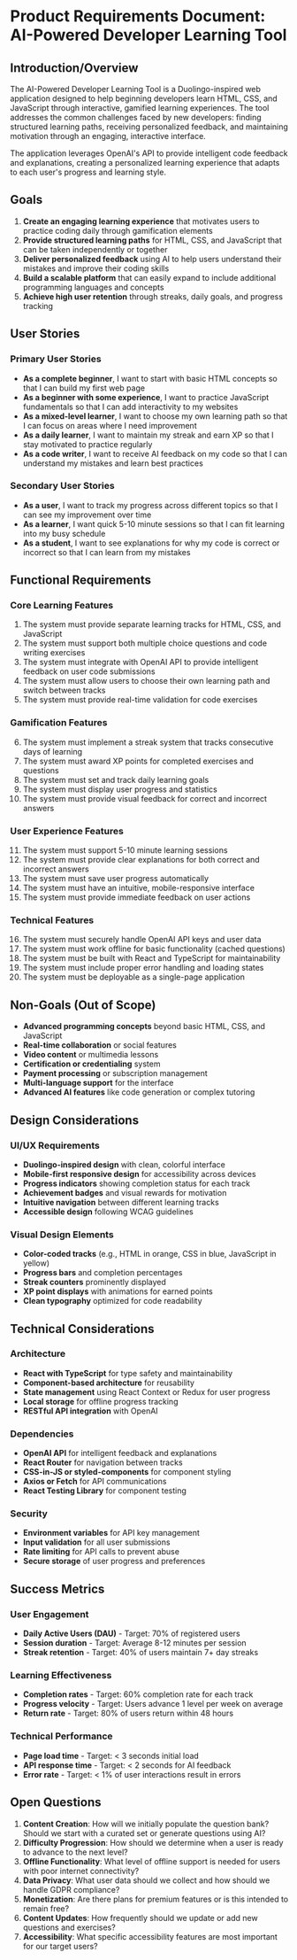 # Product Requirements Document: AI-Powered Developer Learning Tool

## Introduction/Overview

The AI-Powered Developer Learning Tool is a Duolingo-inspired web application designed to help beginning developers learn HTML, CSS, and JavaScript through interactive, gamified learning experiences. The tool addresses the common challenges faced by new developers: finding structured learning paths, receiving personalized feedback, and maintaining motivation through an engaging, interactive interface.

The application leverages OpenAI's API to provide intelligent code feedback and explanations, creating a personalized learning experience that adapts to each user's progress and learning style.

## Goals

1. **Create an engaging learning experience** that motivates users to practice coding daily through gamification elements
2. **Provide structured learning paths** for HTML, CSS, and JavaScript that can be taken independently or together
3. **Deliver personalized feedback** using AI to help users understand their mistakes and improve their coding skills
4. **Build a scalable platform** that can easily expand to include additional programming languages and concepts
5. **Achieve high user retention** through streaks, daily goals, and progress tracking

## User Stories

### Primary User Stories
- **As a complete beginner**, I want to start with basic HTML concepts so that I can build my first web page
- **As a beginner with some experience**, I want to practice JavaScript fundamentals so that I can add interactivity to my websites
- **As a mixed-level learner**, I want to choose my own learning path so that I can focus on areas where I need improvement
- **As a daily learner**, I want to maintain my streak and earn XP so that I stay motivated to practice regularly
- **As a code writer**, I want to receive AI feedback on my code so that I can understand my mistakes and learn best practices

### Secondary User Stories
- **As a user**, I want to track my progress across different topics so that I can see my improvement over time
- **As a learner**, I want quick 5-10 minute sessions so that I can fit learning into my busy schedule
- **As a student**, I want to see explanations for why my code is correct or incorrect so that I can learn from my mistakes

## Functional Requirements

### Core Learning Features
1. The system must provide separate learning tracks for HTML, CSS, and JavaScript
2. The system must support both multiple choice questions and code writing exercises
3. The system must integrate with OpenAI API to provide intelligent feedback on user code submissions
4. The system must allow users to choose their own learning path and switch between tracks
5. The system must provide real-time validation for code exercises

### Gamification Features
6. The system must implement a streak system that tracks consecutive days of learning
7. The system must award XP points for completed exercises and questions
8. The system must set and track daily learning goals
9. The system must display user progress and statistics
10. The system must provide visual feedback for correct and incorrect answers

### User Experience Features
11. The system must support 5-10 minute learning sessions
12. The system must provide clear explanations for both correct and incorrect answers
13. The system must save user progress automatically
14. The system must have an intuitive, mobile-responsive interface
15. The system must provide immediate feedback on user actions

### Technical Features
16. The system must securely handle OpenAI API keys and user data
17. The system must work offline for basic functionality (cached questions)
18. The system must be built with React and TypeScript for maintainability
19. The system must include proper error handling and loading states
20. The system must be deployable as a single-page application

## Non-Goals (Out of Scope)

- **Advanced programming concepts** beyond basic HTML, CSS, and JavaScript
- **Real-time collaboration** or social features
- **Video content** or multimedia lessons
- **Certification or credentialing** system
- **Payment processing** or subscription management
- **Multi-language support** for the interface
- **Advanced AI features** like code generation or complex tutoring

## Design Considerations

### UI/UX Requirements
- **Duolingo-inspired design** with clean, colorful interface
- **Mobile-first responsive design** for accessibility across devices
- **Progress indicators** showing completion status for each track
- **Achievement badges** and visual rewards for motivation
- **Intuitive navigation** between different learning tracks
- **Accessible design** following WCAG guidelines

### Visual Design Elements
- **Color-coded tracks** (e.g., HTML in orange, CSS in blue, JavaScript in yellow)
- **Progress bars** and completion percentages
- **Streak counters** prominently displayed
- **XP point displays** with animations for earned points
- **Clean typography** optimized for code readability

## Technical Considerations

### Architecture
- **React with TypeScript** for type safety and maintainability
- **Component-based architecture** for reusability
- **State management** using React Context or Redux for user progress
- **Local storage** for offline progress tracking
- **RESTful API integration** with OpenAI

### Dependencies
- **OpenAI API** for intelligent feedback and explanations
- **React Router** for navigation between tracks
- **CSS-in-JS or styled-components** for component styling
- **Axios or Fetch** for API communications
- **React Testing Library** for component testing

### Security
- **Environment variables** for API key management
- **Input validation** for all user submissions
- **Rate limiting** for API calls to prevent abuse
- **Secure storage** of user progress and preferences

## Success Metrics

### User Engagement
- **Daily Active Users (DAU)** - Target: 70% of registered users
- **Session duration** - Target: Average 8-12 minutes per session
- **Streak retention** - Target: 40% of users maintain 7+ day streaks

### Learning Effectiveness
- **Completion rates** - Target: 60% completion rate for each track
- **Progress velocity** - Target: Users advance 1 level per week on average
- **Return rate** - Target: 80% of users return within 48 hours

### Technical Performance
- **Page load time** - Target: < 3 seconds initial load
- **API response time** - Target: < 2 seconds for AI feedback
- **Error rate** - Target: < 1% of user interactions result in errors

## Open Questions

1. **Content Creation**: How will we initially populate the question bank? Should we start with a curated set or generate questions using AI?
2. **Difficulty Progression**: How should we determine when a user is ready to advance to the next level?
3. **Offline Functionality**: What level of offline support is needed for users with poor internet connectivity?
4. **Data Privacy**: What user data should we collect and how should we handle GDPR compliance?
5. **Monetization**: Are there plans for premium features or is this intended to remain free?
6. **Content Updates**: How frequently should we update or add new questions and exercises?
7. **Accessibility**: What specific accessibility features are most important for our target users?
